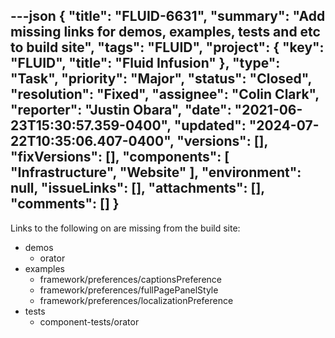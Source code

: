 ---json
{
  "title": "FLUID-6631",
  "summary": "Add missing links for demos, examples, tests and etc to build site",
  "tags": "FLUID",
  "project": {
    "key": "FLUID",
    "title": "Fluid Infusion"
  },
  "type": "Task",
  "priority": "Major",
  "status": "Closed",
  "resolution": "Fixed",
  "assignee": "Colin Clark",
  "reporter": "Justin Obara",
  "date": "2021-06-23T15:30:57.359-0400",
  "updated": "2024-07-22T10:35:06.407-0400",
  "versions": [],
  "fixVersions": [],
  "components": [
    "Infrastructure",
    "Website"
  ],
  "environment": null,
  "issueLinks": [],
  "attachments": [],
  "comments": []
}
---
Links to the following on are missing from the build site:

* demos
  * orator
* examples
  * framework/preferences/captionsPreference
  * framework/preferences/fullPagePanelStyle
  * framework/preferences/localizationPreference
* tests
  * component-tests/orator

        
